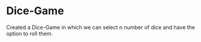 # Dice-Game
Created a Dice-Game in which we can select n number of dice and have the option to roll them.
